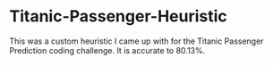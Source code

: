 # Titanic-Passenger-Heuristic
This was a custom heuristic I came up with for the Titanic Passenger Prediction coding challenge. It is accurate to 80.13%.
